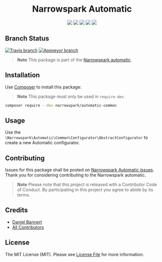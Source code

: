 <h1 align="center">Narrowspark Automatic</h1>
<p align="center">
    <a href="https://github.com/narrowspark/automatic/releases"><img src="https://img.shields.io/packagist/v/narrowspark/automatic.svg?style=flat-square"></a>
    <a href="https://php.net/"><img src="https://img.shields.io/badge/php-%5E7.1.0-8892BF.svg?style=flat-square"></a>
    <a href="https://codecov.io/gh/narrowspark/automatic"><img src="https://img.shields.io/codecov/c/github/narrowspark/automatic/master.svg?style=flat-square"></a>
    <a href="#"><img src="https://img.shields.io/badge/style-level%207-brightgreen.svg?style=flat-square&label=phpstan"></a>
    <a href="https://opensource.org/licenses/MIT"><img src="https://img.shields.io/badge/license-MIT-brightgreen.svg?style=flat-square"></a>
</p>

Branch Status
------------
[![Travis branch](https://img.shields.io/travis/narrowspark/automatic/master.svg?longCache=false&style=for-the-badge)](https://travis-ci.org/narrowspark/automatic)
[![Appveyor branch](https://img.shields.io/appveyor/ci/narrowspark/automatic/master.svg?longCache=false&style=for-the-badge)](https://ci.appveyor.com/project/narrowspark/automatic/branch/master)

> **Note** This package is part of the [Narrowspark automatic](https://github.com/narrowspark/automatic). 

Installation
-------------

Use [Composer](https://getcomposer.org/) to install this package:

> **Note** This package must only be used in `require-dev`.

```sh
composer require --dev narrowspark/automatic-common
```

Usage
-------------

Use the ```\Narrowspark\Automatic\Common\Configurator\AbstractConfigurator``` to create a new Automatic configurator.

Contributing
------------

Issues for this package shall be posted on [Narrowspark Automatic issues](https://github.com/narrowspark/automatic/issues). <br>
Thank you for considering contributing to the Narrowspark automatic.

> **Note** Please note that this project is released with a Contributor Code of Conduct. By participating in this project you agree to abide by its terms.

Credits
-------------

- [Daniel Bannert](https://github.com/prisis)
- [All Contributors](https://github.com/narrowspark/automatic/graphs/contributors)

License
-------------

The MIT License (MIT). Please see [License File](LICENSE) for more information.
